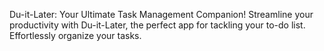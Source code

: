 Du-it-Later: Your Ultimate Task Management Companion! Streamline your productivity with Du-it-Later, the perfect app for tackling your to-do list. Effortlessly organize your tasks.
